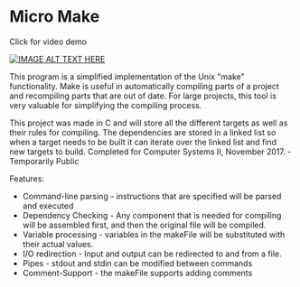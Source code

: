 # Micro Make

Click for video demo 

[![IMAGE ALT TEXT HERE](https://img.youtube.com/vi/OYGT9VaaU_Q/0.jpg)](https://www.youtube.com/watch?v=OYGT9VaaU_Q)

This program is a simplified implementation of the Unix "make" functionality. Make is useful in automatically 
compiling parts of a project and recompiling parts that are out of date. For large projects, this tool is very valuable for simplifying
the compiling process.

This project was made in C and will store all the different targets as well as their rules for compiling. The dependencies
are stored in a linked list so when a target needs to be built it can iterate over the linked list and find new targets to build.
Completed for Computer Systems II, November 2017. - Temporarily Public


Features:
* Command-line parsing - instructions that are specified will be parsed and executed
* Dependency Checking - Any component that is needed for compiling will be assembled first, and then the original file will be compiled.
* Variable processing - variables in the makeFile will be substituted with their actual values.
* I/O redirection - Input and output can be redirected to and from a file. 
* Pipes - stdout and stdin can be modified between commands
* Comment-Support - the makeFile supports adding comments
